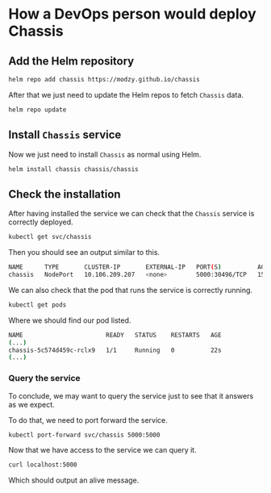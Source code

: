 # How a DevOps person would deploy Chassis

## Add the Helm repository

```bash
helm repo add chassis https://modzy.github.io/chassis
```

After that we just need to update the Helm repos to fetch `Chassis` data.

```bash
helm repo update
```

## Install `Chassis` service

Now we just need to install `Chassis` as normal using Helm.

```bash
helm install chassis chassis/chassis
```

## Check the installation

After having installed the service we can check that the `Chassis` service is correctly deployed.

```bash
kubectl get svc/chassis
```

Then you should see an output similar to this.

```bash
NAME      TYPE       CLUSTER-IP       EXTERNAL-IP   PORT(S)          AGE
chassis   NodePort   10.106.209.207   <none>        5000:30496/TCP   15s
```

We can also check that the pod that runs the service is correctly running.

```bash
kubectl get pods
```

Where we should find our pod listed.

```bash
NAME                       READY   STATUS    RESTARTS   AGE
(...)
chassis-5c574d459c-rclx9   1/1     Running   0          22s
(...)
```

### Query the service

To conclude, we may want to query the service just to see that it answers as we expect.

To do that, we need to port forward the service.

```bash
kubectl port-forward svc/chassis 5000:5000
```

Now that we have access to the service we can query it.

```bash
curl localhost:5000
```

Which should output an alive message.
